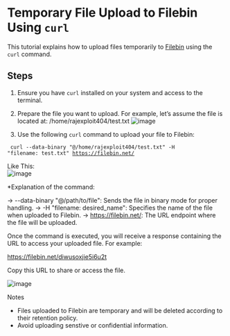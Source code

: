 # Temporary File Upload to Filebin Using `curl`

This tutorial explains how to upload files temporarily to [Filebin](https://filebin.net) using the `curl` command.

## Steps

1. Ensure you have `curl` installed on your system and access to the terminal.

2. Prepare the file you want to upload. For example, let’s assume the file is located at: /home/rajexploit404/test.txt
   ![image](https://github.com/user-attachments/assets/10f33a94-e444-4503-80a3-3ffbeb1c1a99)

3. Use the following `curl` command to upload your file to Filebin:

<code> curl --data-binary "@/home/rajexploit404/test.txt" -H "filename: test.txt" https://filebin.net/</code>

Like This: <br>
![image](https://github.com/user-attachments/assets/2e576020-034d-4ed0-b186-c5a2b8741e5a)

*Explanation of the command:

->    --data-binary "@/path/to/file": Sends the file in binary mode for proper handling.
->   -H "filename: desired_name": Specifies the name of the file when uploaded to Filebin.
->    https://filebin.net/: The URL endpoint where the file will be uploaded.

Once the command is executed, you will receive a response containing the URL to access your uploaded file. For example:

https://filebin.net/diwusoxjie5i6u2t

Copy this URL to share or access the file.

![image](https://github.com/user-attachments/assets/837ca964-8cc8-4a14-814f-c35edfd04cbe)

Notes

 -   Files uploaded to Filebin are temporary and will be deleted according to their retention policy.
 -   Avoid uploading senstive or confidential information.



